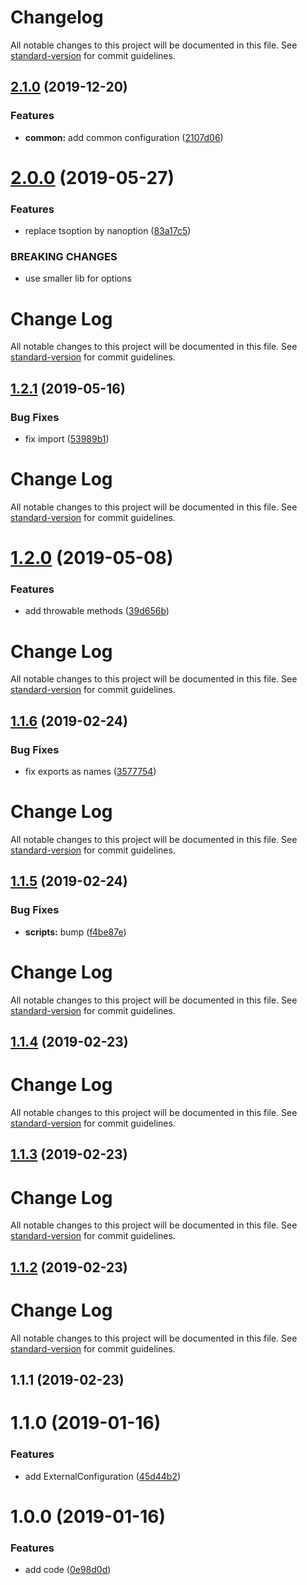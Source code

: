 # Changelog

All notable changes to this project will be documented in this file. See [standard-version](https://github.com/conventional-changelog/standard-version) for commit guidelines.

## [2.1.0](https://github.com/solid-soda/config/compare/v2.0.0...v2.1.0) (2019-12-20)


### Features

* **common:** add common configuration ([2107d06](https://github.com/solid-soda/config/commit/2107d06))



# [2.0.0](https://github.com/solid-soda/config/compare/v1.2.1...v2.0.0) (2019-05-27)


### Features

* replace tsoption by nanoption ([83a17c5](https://github.com/solid-soda/config/commit/83a17c5))


### BREAKING CHANGES

* use smaller lib for options



# Change Log

All notable changes to this project will be documented in this file. See [standard-version](https://github.com/conventional-changelog/standard-version) for commit guidelines.

## [1.2.1](https://github.com/solid-soda/config/compare/v1.2.0...v1.2.1) (2019-05-16)


### Bug Fixes

* fix import ([53989b1](https://github.com/solid-soda/config/commit/53989b1))



# Change Log

All notable changes to this project will be documented in this file. See [standard-version](https://github.com/conventional-changelog/standard-version) for commit guidelines.

# [1.2.0](https://github.com/solid-soda/config/compare/v1.1.6...v1.2.0) (2019-05-08)


### Features

* add throwable methods ([39d656b](https://github.com/solid-soda/config/commit/39d656b))



# Change Log

All notable changes to this project will be documented in this file. See [standard-version](https://github.com/conventional-changelog/standard-version) for commit guidelines.

## [1.1.6](https://github.com/solid-soda/config/compare/v1.1.5...v1.1.6) (2019-02-24)


### Bug Fixes

* fix exports as names ([3577754](https://github.com/solid-soda/config/commit/3577754))



# Change Log

All notable changes to this project will be documented in this file. See [standard-version](https://github.com/conventional-changelog/standard-version) for commit guidelines.

## [1.1.5](https://github.com/solid-soda/config/compare/v1.1.4...v1.1.5) (2019-02-24)


### Bug Fixes

* **scripts:** bump ([f4be87e](https://github.com/solid-soda/config/commit/f4be87e))



# Change Log

All notable changes to this project will be documented in this file. See [standard-version](https://github.com/conventional-changelog/standard-version) for commit guidelines.

## [1.1.4](https://github.com/solid-soda/config/compare/v1.1.3...v1.1.4) (2019-02-23)



# Change Log

All notable changes to this project will be documented in this file. See [standard-version](https://github.com/conventional-changelog/standard-version) for commit guidelines.

## [1.1.3](https://github.com/solid-soda/config/compare/v1.1.2...v1.1.3) (2019-02-23)



# Change Log

All notable changes to this project will be documented in this file. See [standard-version](https://github.com/conventional-changelog/standard-version) for commit guidelines.

## [1.1.2](https://github.com/solid-soda/config/compare/v1.1.1...v1.1.2) (2019-02-23)



# Change Log

All notable changes to this project will be documented in this file. See [standard-version](https://github.com/conventional-changelog/standard-version) for commit guidelines.

## 1.1.1 (2019-02-23)



# 1.1.0 (2019-01-16)


### Features

* add ExternalConfiguration ([45d44b2](https://github.com/solid-soda/config/commit/45d44b2))



# 1.0.0 (2019-01-16)


### Features

* add code ([0e98d0d](https://github.com/solid-soda/config/commit/0e98d0d))
